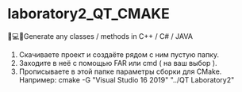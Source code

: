 # laboratory2_QT_CMAKE

📄💻🏣Generate any classes / methods in C++ / C# / JAVA

1. Скачиваете проект и создаёте рядом с ним пустую папку.
2. Заходите в неё с помощью FAR или cmd ( на ваш выбор ).
3. Прописываете в этой папке параметры сборки для CMake. Например: cmake -G "Visual Studio 16 2019" "../QT Laboratory2"